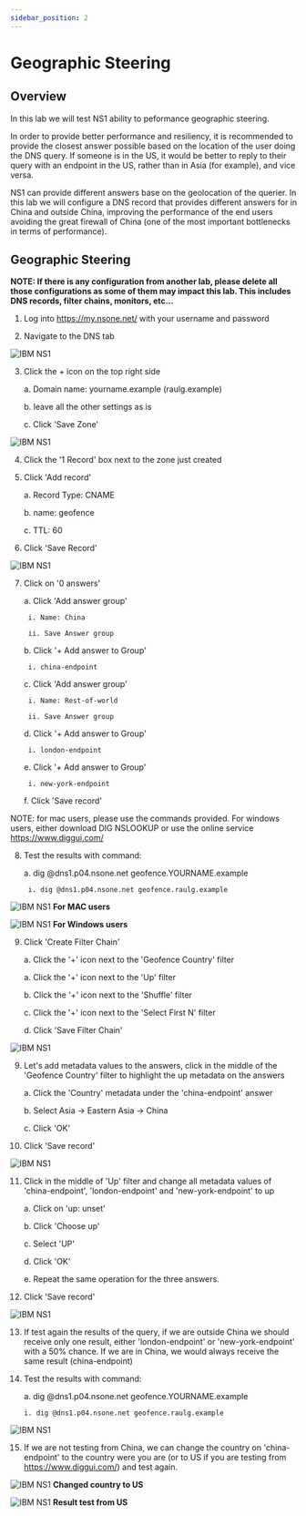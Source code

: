 ```yaml
---
sidebar_position: 2
---
```


# Geographic Steering


## Overview

In this lab we will test NS1 ability to peformance geographic steering.

In order to provide better performance and resiliency, it is recommended to provide the closest answer possible based on the location of the user doing the DNS query. If someone is in the US, it would be better to reply to their query with an endpoint in the US, rather than in Asia (for example), and vice versa.

NS1 can provide different answers base on the geolocation of the querier. In this lab we will configure a DNS record that provides different answers for in China and outside China, improving the performance of the end users avoiding the great firewall of China (one of the most important bottlenecks in terms of performance).

## Geographic Steering

**NOTE: If there is any configuration from another lab, please delete all those configurations as some of them may impact this lab. This includes DNS records, filter chains, monitors, etc...**


1. Log into https://my.nsone.net/ with your username and password

2. Navigate to the DNS tab

![IBM NS1](img/failover/Img1.png)

3. Click the + icon on the top right side

	a. Domain name: yourname.example (raulg.example)

	b. leave all the other settings as is

	c. Click 'Save Zone'

![IBM NS1](img/failover/Img2.png)

4. Click the '1 Record' box next to the zone just created

5. Click 'Add record'

	a. Record Type: CNAME

	b. name: geofence

	c. TTL: 60 

6. Click 'Save Record'


![IBM NS1](img/geolocation/Img1.png)

7. Click on '0 answers'

	a. Click 'Add answer group'
		
		i. Name: China
		
		ii. Save Answer group

	b. Click '+ Add answer to Group'
		
		i. china-endpoint

	c. Click 'Add answer group'
		
		i. Name: Rest-of-world
		
		ii. Save Answer group

	d. Click '+ Add answer to Group'
		
		i. london-endpoint

	e. Click '+ Add answer to Group'

		i. new-york-endpoint

	f. Click 'Save record'
	


NOTE: for mac users, please use the commands provided. For windows users, either download DIG NSLOOKUP or use the online service https://www.diggui.com/

8. Test the results with command:

	a. dig @dns1.p04.nsone.net geofence.YOURNAME.example

		i. dig @dns1.p04.nsone.net geofence.raulg.example


![IBM NS1](img/geolocation/Img2.png)
**For MAC users**

![IBM NS1](img/geolocation/Img3.png)
**For Windows users**

9. Click 'Create Filter Chain'

	a. Click the '+' icon next to the 'Geofence Country' filter

	a. Click the '+' icon next to the 'Up' filter

	b. Click the '+' icon next to the 'Shuffle' filter

	c. Click the '+' icon next to the 'Select First N' filter

	d. Click 'Save Filter Chain'


![IBM NS1](img/geolocation/Img4.png)

9. Let's add metadata values to the answers, click in the middle of the 'Geofence Country' filter to highlight the up metadata on the answers

	a. Click the 'Country' metadata under the 'china-endpoint' answer

	b. Select Asia -> Eastern Asia -> China
	
	c. Click 'OK'

10. Click 'Save record'

![IBM NS1](img/geolocation/Img5.png)

11. Click in the middle of 'Up' filter and change all metadata values of 'china-endpoint', 'london-endpoint' and 'new-york-endpoint' to up

	a. Click on 'up: unset'

	b. Click 'Choose up'

	c. Select 'UP'

	d. Click 'OK'

	e. Repeat the same operation for the three answers.

12. Click 'Save record'

![IBM NS1](img/geolocation/Img6.png)


13. If test again the results of the query, if we are outside China we should receive only one result, either 'london-endpoint' or 'new-york-endpoint' with a 50% chance. If we are in China, we would always receive the same result (china-endpoint)

14. Test the results with command:

	a. dig @dns1.p04.nsone.net geofence.YOURNAME.example

		i. dig @dns1.p04.nsone.net geofence.raulg.example

![IBM NS1](img/geolocation/Img7.png)

15. If we are not testing from China, we can change the country on 'china-endpoint' to the country were you are (or to US if you are testing from https://www.diggui.com/) and test again.

![IBM NS1](img/geolocation/Img8.png)
**Changed country to US**


![IBM NS1](img/geolocation/Img9.png)
**Result test from US**
